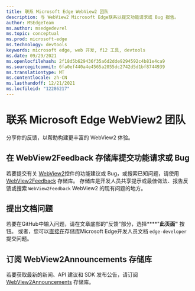 ```yaml
---
title: 联系 Microsoft Edge WebView2 团队
description: 与 WebView2 Microsoft Edge联系以提交功能请求或 Bug 报告。
author: MSEdgeTeam
ms.author: msedgedevrel
ms.topic: conceptual
ms.prod: microsoft-edge
ms.technology: devtools
keywords: microsoft edge, web 开发, f12 工具, devtools
ms.date: 09/29/2021
ms.openlocfilehash: 2f18d5b629436f35a6d2dde9294592c4b81e4ca9
ms.sourcegitcommit: 6fa0ef440a4e4565a2055dc2742d5d1bf8744939
ms.translationtype: MT
ms.contentlocale: zh-CN
ms.lasthandoff: 12/21/2021
ms.locfileid: "12286217"
---
```

# <a name="contact-the-microsoft-edge-webview2-team"></a>联系 Microsoft Edge WebView2 团队

分享你的反馈，以帮助构建更丰富的 WebView2 体验。


<!-- ====================================================================== -->
## <a name="submit-feature-requests-or-bugs-in-the-webview2feedback-repo"></a>在 WebView2Feedback 存储库提交功能请求或 Bug

若要提交有关 [WebView2](index.md)控件的功能建议或 Bug，或搜索已知问题，请使用 [WebView2Feedback](https://github.com/MicrosoftEdge/WebViewFeedback) 存储库。  存储库是开发人员共享提示或最佳做法、报告反馈或搜索 `WebView2Feedback` WebView2 的现有问题的地方。


<!-- ====================================================================== -->
## <a name="file-a-documentation-issue"></a>提出文档问题

若要在GitHub中输入问题，请在文章底部的"反馈"部分，选择****"**此页面"** 按钮。  或者，您可以[直接在](https://github.com/MicrosoftDocs/edge-developer/issues/new?title=[DevTools%20Docs%20Feedback])存储库Microsoft Edge开发人员文档 `edge-developer` 提交问题。


<!-- ====================================================================== -->
## <a name="subscribe-to-the-webview2announcements-repo"></a>订阅 WebView2Announcements 存储库

若要获取最新的新闻、API 建议和 SDK 发布公告，请订阅 [WebView2Announcements](https://github.com/MicrosoftEdge/WebView2Announcements) 存储库。
